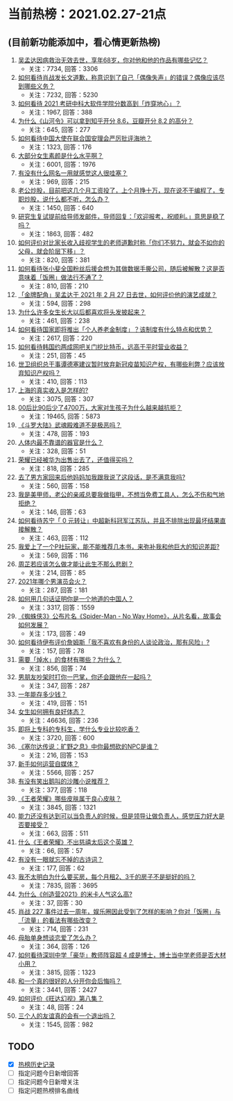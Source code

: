 # 当前热榜：2021.02.27-21点
## (目前新功能添加中，看心情更新热榜)
1. [吴孟达因病救治无效去世，享年68岁，你对他和他的作品有哪些记忆？](https://www.zhihu.com/question/446672229)
    * 关注：7734, 回答：3306
2. [如何看待肖战发长文道歉，称意识到了自己「偶像失声」的错误？偶像应该尽到哪些义务？](https://www.zhihu.com/question/446678380)
    * 关注：7232, 回答：5230
3. [如何看待 2021 考研中科大软件学院分数高到「炸穿地心」？](https://www.zhihu.com/question/446595679)
    * 关注：1967, 回答：388
4. [为什么《山河令》可以拿到知乎开分 8.6，豆瓣开分 8.2 的高分？](https://www.zhihu.com/question/446469264)
    * 关注：645, 回答：277
5. [如何看待中国大使在联合国安理会严厉批评海地？](https://www.zhihu.com/question/446554731)
    * 关注：1323, 回答：176
6. [大部分女生素颜是什么水平啊？](https://www.zhihu.com/question/397929197)
    * 关注：6001, 回答：1976
7. [有没有什么网名一用就感觉这人很哇塞？](https://www.zhihu.com/question/446019130)
    * 关注：969, 回答：215
8. [老公炒股，目前把这几个月工资投了，上个月挣十万，现在说不干编程了，专职炒股，说什么都不听，怎么办？](https://www.zhihu.com/question/419329722)
    * 关注：1450, 回答：640
9. [研究生复试提前给导师发邮件，导师回复：「欢迎报考，祝顺利。」意思是稳了吗？](https://www.zhihu.com/question/389701976)
    * 关注：1863, 回答：482
10. [如何评价对比家长收入歧视学生的老师道歉时称「你们不努力，就会不如你的父母，就会阶层下移」？](https://www.zhihu.com/question/446635730)
    * 关注：820, 回答：381
11. [如何看待张小斐全国粉丝后援会想为其做数据手撕公司，随后被解散？这是否意味着「饭圈」做法行不通了？](https://www.zhihu.com/question/446326595)
    * 关注：810, 回答：210
12. [「金牌配角」吴孟达于 2021 年 2 月 27 日去世，如何评价他的演艺成就？](https://www.zhihu.com/question/446674590)
    * 关注：594, 回答：298
13. [为什么许多女生长大以后都喜欢将头发披起来？](https://www.zhihu.com/question/408289066)
    * 关注：461, 回答：238
14. [如何看待国家即将推出「个人养老金制度」？该制度有什么特点和优势？](https://www.zhihu.com/question/446531212)
    * 关注：2617, 回答：220
15. [如何看待韩国约两成网吧关门挖比特币，远高于平时营业收益？](https://www.zhihu.com/question/446292809)
    * 关注：251, 回答：45
16. [世卫组织总干事谭德塞建议暂时放弃新冠疫苗知识产权，有哪些利弊？应该放弃知识产权吗？](https://www.zhihu.com/question/446629145)
    * 关注：410, 回答：113
17. [上海的真实收入是怎样的?](https://www.zhihu.com/question/35101882)
    * 关注：3075, 回答：307
18. [00后比90后少了4700万，大家对生孩子为什么越来越抗拒？](https://www.zhihu.com/question/405043851)
    * 关注：19465, 回答：5873
19. [《斗罗大陆》武魂殿难道不是极恶吗？](https://www.zhihu.com/question/434900268)
    * 关注：478, 回答：193
20. [人体内最不靠谱的器官是什么？](https://www.zhihu.com/question/444561263)
    * 关注：328, 回答：51
21. [荣耀已经被华为出售出去了，还值得买吗？](https://www.zhihu.com/question/432650577)
    * 关注：818, 回答：285
22. [去了男方家回来后他妈妈加我跟我说了这段话，是不满意我吗?](https://www.zhihu.com/question/446098776)
    * 关注：560, 回答：158
23. [我是美甲师，老公的亲戚总要我做指甲，不想当免费工具人，怎么不伤和气地拒绝？](https://www.zhihu.com/question/443463948)
    * 关注：146, 回答：63
24. [如何看待苏宁「 0 元转让」中超新科冠军江苏队，并且不排除出现最坏结果直接解散？](https://www.zhihu.com/question/446003322)
    * 关注：463, 回答：112
25. [我爱上了一个P社玩家，能不能推荐几本书，来弥补我和他巨大的知识差距?](https://www.zhihu.com/question/444891908)
    * 关注：569, 回答：116
26. [周芷若应该怎么做才能让此生不那么悲剧？](https://www.zhihu.com/question/440579318)
    * 关注：214, 回答：85
27. [2021年哪个男演员会火？](https://www.zhihu.com/question/430869182)
    * 关注：287, 回答：181
28. [如何用几句话证明你是一个地道的中国人？](https://www.zhihu.com/question/403427782)
    * 关注：3317, 回答：1559
29. [《蜘蛛侠3》公布片名《Spider-Man - No Way Home》，从片名看，故事会如何发展？](https://www.zhihu.com/question/446253556)
    * 关注：173, 回答：49
30. [如何看待伊布评价詹姆斯「我不喜欢有身份的人谈论政治，那有风险」?](https://www.zhihu.com/question/446466536)
    * 关注：157, 回答：78
31. [需要「焯水」的食材有哪些？为什么？](https://www.zhihu.com/question/444952773)
    * 关注：856, 回答：74
32. [男朋友吵架时打你一巴掌，你还会跟他在一起吗？](https://www.zhihu.com/question/445672038)
    * 关注：347, 回答：287
33. [一年能存多少钱？](https://www.zhihu.com/question/437079465)
    * 关注：419, 回答：151
34. [女生如何拥有良好体态？](https://www.zhihu.com/question/48423595)
    * 关注：46636, 回答：236
35. [即将上专科的专科生，学什么专业比较吃香？](https://www.zhihu.com/question/314772963)
    * 关注：3720, 回答：600
36. [《塞尔达传说：旷野之息》中你最想砍的NPC是谁？](https://www.zhihu.com/question/378732341)
    * 关注：216, 回答：153
37. [新手如何运营自媒体？](https://www.zhihu.com/question/323404884)
    * 关注：5566, 回答：257
38. [有没有笑出鹅叫的沙雕小说推荐？](https://www.zhihu.com/question/392561198)
    * 关注：377, 回答：118
39. [《王者荣耀》哪些皮肤属于良心皮肤？](https://www.zhihu.com/question/287094159)
    * 关注：3845, 回答：1321
40. [能力还没有达到可以当负责人的时候，但是领导让做负责人，感觉压力好大是否要接受？](https://www.zhihu.com/question/303455498)
    * 关注：663, 回答：511
41. [什么《王者荣耀》不出慈禧太后这个英雄？](https://www.zhihu.com/question/444916804)
    * 关注：66, 回答：57
42. [有没有一眼就忘不掉的古诗词？](https://www.zhihu.com/question/442263225)
    * 关注：177, 回答：62
43. [我不太明白为什么要买房，每个月租2、3千的房子不是挺好的吗？](https://www.zhihu.com/question/437461534)
    * 关注：7835, 回答：3695
44. [为什么《创造营2021》的米卡人气这么高?](https://www.zhihu.com/question/445617063)
    * 关注：37, 回答：30
45. [肖战 227 事件过去一周年，娱乐圈因此受到了怎样的影响？你对「饭圈」与「流量」的看法有哪些改变？](https://www.zhihu.com/question/446119703)
    * 关注：714, 回答：231
46. [母胎单身想谈恋爱了怎么办？](https://www.zhihu.com/question/373853072)
    * 关注：364, 回答：126
47. [如何看待深圳中学「豪华」教师阵容超 4 成是博士，博士当中学老师是否大材小用？](https://www.zhihu.com/question/446302299)
    * 关注：3815, 回答：1323
48. [和一个真的很好的人分开你会后悔吗？](https://www.zhihu.com/question/436779007)
    * 关注：3441, 回答：2427
49. [如何评价《旺达幻视》第八集？](https://www.zhihu.com/question/446565714)
    * 关注：48, 回答：24
50. [三个人的友谊真的会有一个退出吗？](https://www.zhihu.com/question/343367497)
    * 关注：1545, 回答：982
## TODO
* [x] [热榜历史记录](hot_history/AllHot.md)
* [ ] 指定问题今日新增回答
* [ ] 指定问题今日新增关注
* [ ] 指定问题热榜排名曲线
